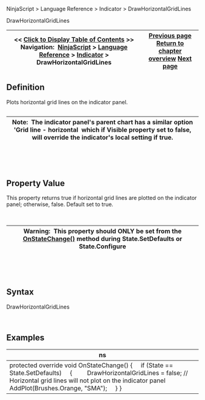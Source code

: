 ﻿


NinjaScript \> Language Reference \> Indicator \> DrawHorizontalGridLines






















DrawHorizontalGridLines







| \<\< [Click to Display Table of Contents](drawhorizontalgridlines.md) \>\> **Navigation:**     [NinjaScript](ninjascript-1.md) \> [Language Reference](language_reference_wip-1.md) \> [Indicator](indicator-1.md) \> DrawHorizontalGridLines | [Previous page](displayindatabox-1.md) [Return to chapter overview](indicator-1.md) [Next page](drawonpricepanel-1.md) |
| --- | --- |











## Definition


Plots horizontal grid lines on the indicator panel.


## 




| Note:  The indicator panel's parent chart has a similar option 'Grid line \- horizontal  which if Visible property set to false, will override the indicator's local setting if true. |
| --- |



 


 


## Property Value


This property returns true if horizontal grid lines are plotted on the indicator panel; otherwise, false. Default set to true.


 




| Warning:  This property should ONLY be set from the [OnStateChange()](onstatechange-1.md) method during State.SetDefaults or State.Configure |
| --- |



 


 


## Syntax


DrawHorizontalGridLines


 


## Examples




| ns |
| --- |
| protected override void OnStateChange() {      if (State \=\= State.SetDefaults)      {          DrawHorizontalGridLines \= false; // Horizontal grid lines will not plot on the indicator panel              AddPlot(Brushes.Orange, "SMA");      } } |









